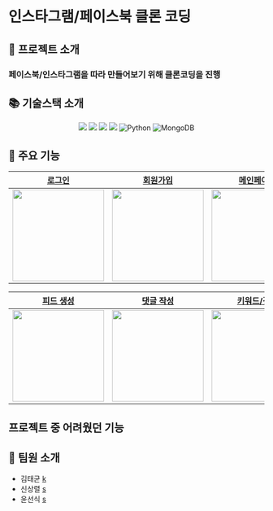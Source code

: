 

# 인스타그램/페이스북 클론 코딩

>
<!--
## 📋 목차

- [프로젝트 소개](#-프로젝트-소개)
- [사용한 기술스택 소개](#-기술스택-소개)
- [주요 기능](#-주요-기능)
- [팀원 소개](#-팀원-소개)
-->
## 📌 프로젝트 소개
### 페이스북/인스타그램을 따라 만들어보기 위해 클론코딩을 진행

## 📚 기술스택 소개
<p align="center">
<img src="https://img.shields.io/badge/html-E34F26?style=for-the-badge&logo=html5&logoColor=white"> 
<img src="https://img.shields.io/badge/css-1572B6?style=for-the-badge&logo=css3&logoColor=white"> 
<img src="https://img.shields.io/badge/js-F7DF1E?style=for-the-badge&logo=javascript&logoColor=black"> 
<img src="https://img.shields.io/badge/jQuery-0769AD?style=for-the-badge&logo=jQuery&logoColor=white">
<img alt="Python" src ="https://img.shields.io/badge/Python-3776AB.svg?&style=for-the-badge&logo=Python&logoColor=white"/>
<img alt="MongoDB" src ="https://img.shields.io/badge/MongoDB-47a248.svg?&style=for-the-badge&logo=MongoDB&logoColor=white"/>


## 📖 주요 기능

<table>
  <thead>
    <tr>
      <th style="text-align: center"><a href="">로그인</a></th>
      <th style="text-align: center"><a href="">회원가입</a></th>
      <th style="text-align: center"><a href="">메인페이지</a></th>
    </tr>
  </thead>
  <tbody>
    <tr>
      <td>
        <img
          src=""
          width="180"
        />
      </td>
      <td>
        <img
          src=""
          width="180"
        />
      </td>
      <td>
        <img
          src=""
          width="180"
        />
      </td>
    </tr>
  </tbody>
</table>

<table>
  <thead>
    <tr>
      <th style="text-align: center"><a href="">피드 생성</a></th>
      <th style="text-align: center"><a href="">댓글 작성</a></th>
      <th style="text-align: center"><a href="">키워드/검색</a></th>
      <th style="text-align: center"><a href="">사진 사이즈별 정렬</a></th>
    </tr>
  </thead>
  <tbody>
    <tr>
      <td>
        <img
          src=""
          width="180"
        />
      </td>
      <td>
        <img
          src=""
          width="180"
        />
      </td>
      <td>
        <img
          src=""
          width="180"
        />
      </td>
      <td>
        <img
          src=""
          width="180"
        />
      </td>
    </tr>
  </tbody>
</table>

## 프로젝트 중 어려웠던 기능 

## 🤝 팀원 소개

- 김태균 [k]()
- 신상렬 [s]()
- 윤선식 [s]()

